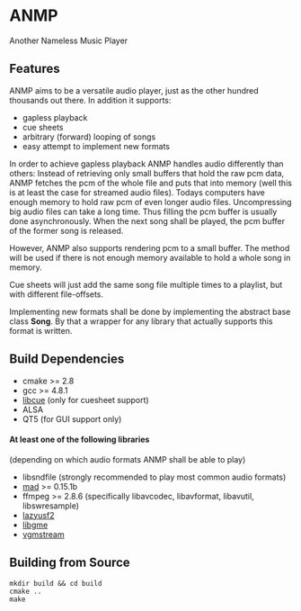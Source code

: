 # ANMP
Another Nameless Music Player

## Features

ANMP aims to be a versatile audio player, just as the other hundred thousands out there. In addition it supports:

* gapless playback
* cue sheets
* arbitrary (forward) looping of songs
* easy attempt to implement new formats

In order to achieve gapless playback ANMP handles audio differently than others: Instead of retrieving only small buffers that hold the raw pcm data, ANMP fetches the pcm of the whole file and puts that into memory (well this is at least the case for streamed audio files). Todays computers have enough memory to hold raw pcm of even longer audio files. Uncompressing big audio files can take a long time. Thus filling the pcm buffer is usually done asynchronously. When the next song shall be played, the pcm buffer of the former song is released.

However, ANMP also supports rendering pcm to a small buffer. The method will be used if there is not enough memory available to hold a whole song in memory.


Cue sheets will just add the same song file multiple times to a playlist, but with different file-offsets.

Implementing new formats shall be done by implementing the abstract base class **Song**. By that a wrapper for any library that actually supports this format is written.

## Build Dependencies

* cmake >= 2.8
* gcc >= 4.8.1
* [libcue](https://github.com/lipnitsk/libcue) (only for cuesheet support)
* ALSA
* QT5 (for GUI support only)

#### At least one of the following libraries
(depending on which audio formats ANMP shall be able to play)
* libsndfile (strongly recommended to play most common audio formats)
* [mad](https://sourceforge.net/projects/mad/files/libmad/) >= 0.15.1b
* ffmpeg >= 2.8.6 (specifically libavcodec, libavformat, libavutil, libswresample)
* [lazyusf2](https://gitlab.kode54.net/kode54/lazyusf2)
* [libgme](https://bitbucket.org/mpyne/game-music-emu)
* [vgmstream](https://gitlab.kode54.net/kode54/vgmstream)

## Building from Source
```shell
mkdir build && cd build
cmake ..
make
```

